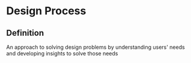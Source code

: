 # Design Process

## Definition
An approach to solving design problems by understanding users' needs and developing insights to solve those needs